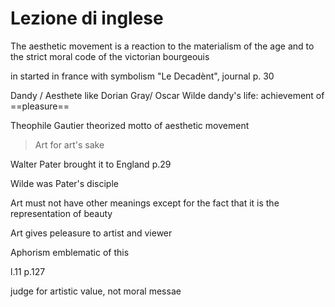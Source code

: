 # Lezione di inglese

The aesthetic movement is a reaction to the materialism of the age and to the strict moral code of the victorian bourgeouis

in started in france with symbolism
"Le Decadènt", journal 
p. 30


Dandy / Aesthete like Dorian Gray/ Oscar Wilde
dandy's life:
achievement of ==pleasure==

Theophile Gautier theorized motto of aesthetic movement
> Art for art's sake
> 
Walter Pater brought it to England p.29

Wilde was Pater's disciple

Art must not have other meanings except for the fact that it is the representation of beauty

Art gives peleasure to artist and viewer

Aphorism emblematic of this

l.11 p.127

judge for artistic value, not moral messae
<!--stackedit_data:
eyJoaXN0b3J5IjpbLTU2NTk3NDgyOCwtMjAwMDIzNDkxNiwyMD
E4ODYyNTM2XX0=
-->